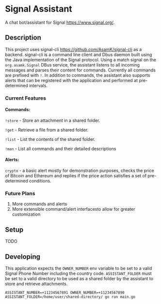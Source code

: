# Signal Assistant
A chat bot/assistant for Signal https://www.signal.org/.

## Description
This project uses signal-cli https://github.com/AsamK/signal-cli as a backend. signal-cli is a command
line client and Dbus daemon built using the Java implementation of the Signal protocol.
Using a match signal on the `org.asamk.Signal` DBus service, the assistant listens to all
incoming messages and parses their content for commands. Currently all commands are prefixed with `!`.
In addition to commands, the assistant also supports alerts that can be registered with the application
and performed at pre-determined intervals.

### Current Features

#### Commands:
`!store` - Store an attachment in a shared folder.

`!get` - Retrieve a file from a shared folder.

`!list` - List the contents of the shared folder.

`!man` - List all commands and their detailed descriptions

#### Alerts:
`crypto` - a basic alert mostly for demonstration purposes, checks the price of Bitcoin and Ethereum
and replies if the price action satisfies a set of pre-determined conditions.

### Future Plans
1. More commands and alerts
2. More extensible command/alert interfacesto allow for greater customization

## Setup
TODO

## Developing
This application expects the `OWNER_NUMBER` env variable to be set to a valid Signal
Phone Number including the country code. `ASSISTANT_FOLDER` must be set to a valid directory 
to be used as a shared folder by the assistant to store and retrieve attachments. 
```
ASSISTANT_NUMBER=+11234567891 OWNER_NUMBER=+11234567890 ASSISTANT_FOLDER=/home/user/shared-directory/ go run main.go
```
